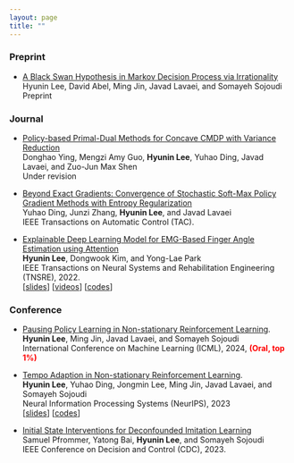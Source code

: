 ```yaml
---
layout: page
title: ""
---
```


### Preprint
* [A Black Swan Hypothesis in Markov Decision Process via Irrationality](./assets/blackswanHumanMDP.pdf)   
  Hyunin Lee, David Abel, Ming Jin, Javad Lavaei, and Somayeh Sojoudi
  Preprint   

### Journal 
* [Policy-based Primal-Dual Methods for Concave CMDP with Variance Reduction](./assets/convexCMDP.pdf)  
Donghao Ying, Mengzi Amy Guo, __Hyunin Lee__, Yuhao Ding, Javad Lavaei, and Zuo-Jun Max Shen  
Under revision

* [Beyond Exact Gradients: Convergence of Stochastic Soft-Max Policy Gradient Methods with Entropy Regularization](./assets/TAC_Entropy_SPG.pdf)  
Yuhao Ding, Junzi Zhang, __Hyunin Lee__, and Javad Lavaei   
IEEE Transactions on Automatic Control (TAC).

* [Explainable Deep Learning Model for EMG-Based Finger Angle Estimation using Attention](https://ieeexplore.ieee.org/stamp/stamp.jsp?tp=&arnumber=9829861)  
__Hyunin Lee__, Dongwook Kim, and Yong-Lae Park  
IEEE Transactions on Neural Systems and Rehabilitation Engineering (TNSRE), 2022.   
[[slides](./assets/Explainable_EMG.pdf)] [[videos](https://www.youtube.com/watch?v=yYV5koXMPzo)] [[codes](https://github.com/hyunin-lee/AttentionEMG)]


### Conference
* [Pausing Policy Learning in Non-stationary Reinforcement Learning](./assets/ICML2024RL_hyunin.pdf).  
__Hyunin Lee__, Ming Jin, Javad Lavaei, and Somayeh Sojoudi  
International Conference on Machine Learning (ICML), 2024, <span style="color:red;"><b>(Oral, top 1%)</b></span>  

* [Tempo Adaption in Non-stationary Reinforcement Learning](./assets/TempoAdaption_NSRL.pdf).  
__Hyunin Lee__, Yuhao Ding, Jongmin Lee, Ming Jin, Javad Lavaei, and Somayeh Sojoudi  
Neural Information Processing Systems (NeurIPS), 2023   
[[slides](./assets/TempoAdaption_NSRL_slides.pdf)] [[codes](https://github.com/hyunin-lee/TempoRL)]


* [Initial State Interventions for Deconfounded Imitation Learning](https://sam.pfrommer.us/wp-content/uploads/2023/03/main.pdf)  
Samuel Pfrommer, Yatong Bai, __Hyunin Lee__, and Somayeh Sojoudi    
IEEE Conference on Decision and Control (CDC), 2023.


